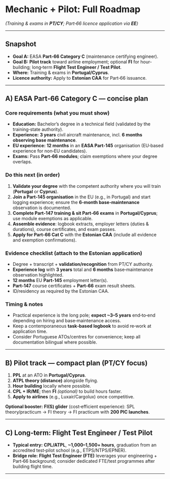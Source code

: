 # Mechanic + Pilot: Full Roadmap

*(Training & exams in **PT/CY**; Part‑66 licence application via **EE**)*

---

## Snapshot

* **Goal A:** EASA **Part‑66 Category C** (maintenance certifying engineer).
* **Goal B:** **Pilot track** toward airline employment; optional **FI** for hour-building; long‑term **Flight Test Engineer / Test Pilot**.
* **Where:** Training & exams in **Portugal/Cyprus**.
* **Licence authority:** Apply to **Estonian CAA** for Part‑66 issuance.

---

## A) EASA Part‑66 Category C — concise plan

### Core requirements (what you must show)

* **Education:** Bachelor’s degree in a technical field (validated by the training‑state authority).
* **Experience:** **3 years** civil aircraft maintenance, incl. **6 months observing base maintenance**.
* **EU experience:** **12 months** in an **EASA Part‑145** organisation (EU‑based experience for non‑EU candidates).
* **Exams:** Pass **Part‑66 modules**; claim exemptions where your degree overlaps.

### Do this next (in order)

1. **Validate your degree** with the competent authority where you will train (**Portugal** or **Cyprus**).
2. **Join a Part‑145 organisation** in the EU (e.g., in Portugal) and start logging experience; ensure the **6‑month base‑maintenance** observation is documented.
3. **Complete Part‑147 training & sit Part‑66 exams** in **Portugal/Cyprus**; use module exemptions as applicable.
4. **Assemble evidence**: logbook extracts, employer letters (duties & durations), course certificates, and exam passes.
5. **Apply for Part‑66 Cat C** with the **Estonian CAA** (include all evidence and exemption confirmations).

### Evidence checklist (attach to the Estonian application)

* Degree + transcript + **validation/recognition** from PT/CY authority.
* **Experience log** with **3 years** total and **6 months** base‑maintenance observation highlighted.
* **12 months** EU **Part‑145** employment letter(s).
* **Part‑147** course certificates + **Part‑66** exam result sheets.
* ID/residency as required by the Estonian CAA.

### Timing & notes

* Practical experience is the long pole; **expect \~3–5 years** end‑to‑end depending on hiring and base‑maintenance access.
* Keep a contemporaneous **task‑based logbook** to avoid re‑work at application time.
* Consider Portuguese ATOs/centres for convenience; keep all documentation bilingual where possible.

---

## B) Pilot track — compact plan (PT/CY focus)

1. **PPL** at an ATO in **Portugal/Cyprus**.
2. **ATPL theory (distance)** alongside flying.
3. **Hour building** locally where possible.
4. **CPL + IR/ME**; then **FI** *(optional)* to build hours faster.
5. **Apply to airlines** (e.g., Luxair/Cargolux) once competitive.

**Optional booster:** **FI(S) glider** (cost‑efficient experience): SPL theory/practicum → FI theory → FI practicum with **200 PIC launches**.

---

## C) Long‑term: Flight Test Engineer / Test Pilot

* **Typical entry:** **CPL/ATPL**, **\~1,000–1,500+ hours**, graduation from an accredited test‑pilot school (e.g., ETPS/NTPS/EPNER).
* **Bridge role:** **Flight Test Engineer (FTE)** leverages your engineering + Part‑66 background; consider dedicated FTE/test programmes after building flight time.

---

